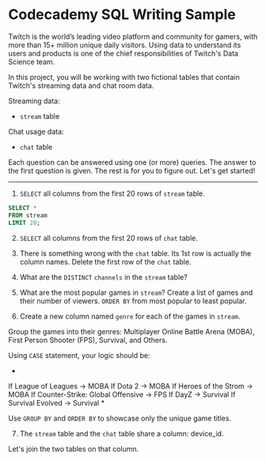 # Codecademy SQL Writing Sample

Twitch is the world’s leading video platform and community for gamers, with more than 15+ million unique daily visitors. Using data to understand its users and products is one of the chief responsibilities of Twitch's Data Science team.

In this project, you will be working with two fictional tables that contain Twitch's streaming data and chat room data.

Streaming data:

- `stream` table

Chat usage data:

- `chat` table

Each question can be answered using one (or more) queries. The answer to the first question is given. The rest is for you to figure out. Let's get started!

---

1. `SELECT` all columns from the first 20 rows of `stream` table.

```sql
SELECT *
FROM stream
LIMIT 20;
```

2. `SELECT` all columns from the first 20 rows of `chat` table.

3. There is something wrong with the `chat` table. Its 1st row is actually the column names. Delete the first row of the `chat` table.

4. What are the `DISTINCT` `channels` in the `stream` table?

5. What are the most popular games in `stream`? Create a list of games and their number of viewers. `ORDER BY` from most popular to least popular.

6. Create a new column named `genre` for each of the games in `stream`.

Group the games into their genres: Multiplayer Online Battle Arena (MOBA), First Person Shooter (FPS), Survival, and Others.

Using `CASE` statement, your logic should be:

*
If League of Leagues → MOBA
If Dota 2 → MOBA
If Heroes of the Strom → MOBA
If Counter-Strike: Global Offensive → FPS
If DayZ → Survival
If Survival Evolved → Survival
*

Use `GROUP BY` and `ORDER BY` to showcase only the unique game titles.

7. The `stream` table and the `chat` table share a column: device_id.

Let's join the two tables on that column.
